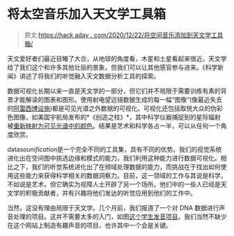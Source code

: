 # 将太空音乐加入天文学工具箱

> 原文:[https://hack aday . com/2020/12/22/将空间音乐添加到天文学工具箱/](https://hackaday.com/2020/12/22/adding-space-music-to-the-astronomy-toolbox/)

天文爱好者们最近目睹了大合，从地球的角度看，木星和土星看起来很近。天文学给了我们这个和许多其他壮丽的景象，但我们可以让其他感官参与进来。《科学新闻》讲述了将我们的听觉融入天文数据分析工具的探索。

数据可视化长期以来一直是天文学的一部分，但它们并不局限于需要训练有素的背景才能解读的图表和图形。使用射电望远镜数据生成的每一幅“图像”(像最近失去的[阿雷西博设施](https://hackaday.com/2020/12/03/nsf-releases-video-of-arecibos-final-moments/))都是可见光谱之外数据的可视化。可视化还包括取悦大众的伪彩色图像，如美国宇航局发布的*《创造之柱》*，其中科学仪器捕捉到的星际辐射被[重新映射为可见光谱中的颜色](https://gizmodo.com/the-making-of-pillars-of-creation-one-of-the-most-amaz-1824297867)。结果是艺术和科学各占一半，可以从任何一个角度欣赏。

data*sounification*是一个完全不同的工具集，具有不同的优势。我们的视觉系统进化出在空间图中挑选边缘和模式的能力，我们利用这种能力进行数据可视化。相比之下，我们的听觉系统进化出了在频域处理数据的能力，而挑战在于找出如何使用这些能力来获得科学相关的数据洞察力。目前，这一领域的工作与其说是科学，不如说是艺术，但它确实为视障人士开辟了另一个场所。他们中的一些人已经是天文学的积极贡献者，并有兴趣将他们发达的听觉应用到他们的工作中。

当然，这没有理由局限于天文学。几个月前，我们报道了一个对 DNA 数据进行声音处理的项目。这并不需要太多的入门，如图[这个学生发音项目](https://hackaday.com/2015/12/28/color-sonification-could-be-key-to-rainbow-connection/)。我们当然不缺少在这个网站上制造有趣声音的项目，也许其中一个会是关键。